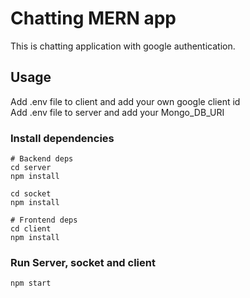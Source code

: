 # Chatting MERN app 
This is chatting application with google authentication.

## Usage
Add .env file to client and add your own google client id \
Add .env file to server and add your Mongo_DB_URI

### Install dependencies

```
# Backend deps
cd server
npm install

cd socket 
npm install

# Frontend deps
cd client
npm install
```


### Run Server, socket and client

```
npm start
```

